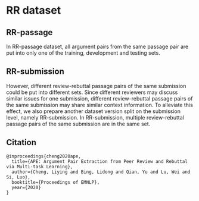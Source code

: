 # RR dataset

## RR-passage
In RR-passage dataset, all argument pairs from the same passage pair are put into only one of the training, development and testing sets. 

## RR-submission
However, different review-rebuttal passage pairs of the same submission could be put into different sets.
Since different reviewers may discuss similar issues for one submission, different review-rebuttal passage pairs of the same submission may share similar context information.
To alleviate this effect, we also prepare another dataset version split on the submission level, namely RR-submission.
In RR-submission, multiple review-rebuttal passage pairs of the same submission are in the same set.



## Citation
```
@inproceedings{cheng2020ape,
  title={APE: Argument Pair Extraction from Peer Review and Rebuttal via Multi-task Learning},
  author={Cheng, Liying and Bing, Lidong and Qian, Yu and Lu, Wei and Si, Luo},
  booktitle={Proceedings of EMNLP},
  year={2020}
}
```
